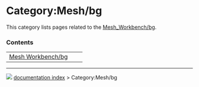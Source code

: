 # Category:Mesh/bg
This category lists pages related to the [Mesh_Workbench/bg](Mesh_Workbench/bg.md).

### Contents

|     |     |     |
| --- | --- | --- |
| [Mesh Workbench/bg](Mesh_Workbench/bg.md) |



---
![](images/Button_right.svg) [documentation index](../README.md) > Category:Mesh/bg
